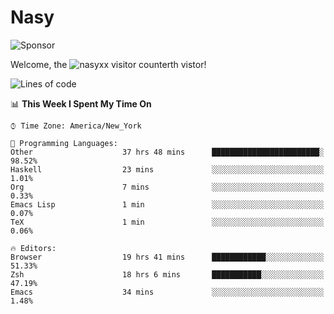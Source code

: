 # Nasy

<!--
<p align="center">
<img height="200" src="https://github-readme-stats.vercel.app/api?username=nasyxx&count_private=true&show_icons=true&theme=dracula&include_all_commits=true"/>
<img height="200" src="https://github-readme-stats.vercel.app/api/top-langs/?username=nasyxx&theme=dracula&hide=html,jupyter+notebook&count_private=true&show_icons=true"/>
</p>

  
----------------
-->

![Sponsor](https://img.shields.io/static/v1.svg?label=Sponsor&message=%E2%9D%A4&logo=GitHub&style=flat&color=pink)
 
Welcome, the ![nasyxx visitor counter](https://count.getloli.com/get/@nasyxx?theme=rule34)th vistor!
 
<!--START_SECTION:waka-->
![Lines of code](https://img.shields.io/badge/From%20Hello%20World%20I%27ve%20Written-599690%20lines%20of%20code-blue)

📊 **This Week I Spent My Time On** 

```text
⌚︎ Time Zone: America/New_York

💬 Programming Languages: 
Other                    37 hrs 48 mins      ████████████████████████░   98.52% 
Haskell                  23 mins             ░░░░░░░░░░░░░░░░░░░░░░░░░   1.01% 
Org                      7 mins              ░░░░░░░░░░░░░░░░░░░░░░░░░   0.33% 
Emacs Lisp               1 min               ░░░░░░░░░░░░░░░░░░░░░░░░░   0.07% 
TeX                      1 min               ░░░░░░░░░░░░░░░░░░░░░░░░░   0.06%

🔥 Editors: 
Browser                  19 hrs 41 mins      ████████████░░░░░░░░░░░░░   51.33% 
Zsh                      18 hrs 6 mins       ███████████░░░░░░░░░░░░░░   47.19% 
Emacs                    34 mins             ░░░░░░░░░░░░░░░░░░░░░░░░░   1.48%

```


<!--END_SECTION:waka-->

<!-- ![visitors](https://visitor-badge.laobi.icu/badge?page_id=nasyxx.nasyxx) -->
